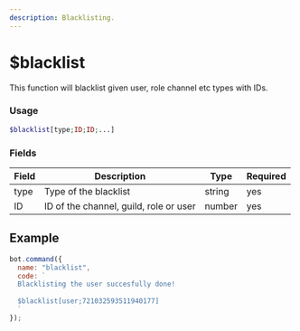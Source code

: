 ```yaml
---
description: Blacklisting.
---
```


# $blacklist

This function will blacklist given user, role channel etc types with IDs.

### Usage

```php
$blacklist[type;ID;ID;...]
```

### Fields

| Field | Description                            | Type   | Required |
| ----- | -------------------------------------- | ------ | -------- |
| type  | Type of the blacklist                  | string | yes      |
| ID    | ID of the channel, guild, role or user | number | yes      |

## Example

```javascript
bot.command({
  name: "blacklist",
  code: `
  Blacklisting the user succesfully done!
  
  $blacklist[user;721032593511940177]
  `
});
```

